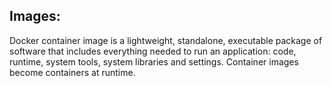 ## Images:
Docker container image is a lightweight, standalone, executable package of software that includes everything needed to run an application: code, runtime, system tools, system libraries and settings. Container images become containers at runtime.
